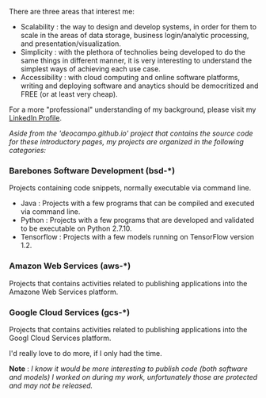 
There are three areas that interest me: 
- Scalability : the way to design and develop systems, in order for them to scale in the areas of data storage, business login/analytic processing, and presentation/visualization. 
- Simplicity : with the plethora of technolies being developed to do the same things in different manner, it is very interesting to understand the simplest ways of achieving each use case.
- Accessibility : with cloud computing and online software platforms, writing and deploying software and anaytics should be democritized and FREE (or at least very cheap).

For a more "professional" understanding of my background, please visit my [LinkedIn Profile](https://www.linkedin.com/in/deocampo/).

_Aside from the 'deocampo.github.io' project that contains the source code for these introductory pages, my projects are organized in the following categories:_

### Barebones Software Development (bsd-*)
Projects containing code snippets, normally executable via command line.

- Java : Projects with a few programs that can be compiled and executed via command line.
- Python : Projects with a few programs that are developed and validated to be executable on Python 2.7.10.
- Tensorflow : Projects with a few models running on TensorFlow version 1.2.

### Amazon Web Services (aws-*)
Projects that contains activities related to publishing applications into the Amazone Web Services platform.

### Google Cloud Services (gcs-*)
Projects that contains activities related to publishing applications into the Googl Cloud Services platform.

I'd really love to do more, if I only had the time.

**Note** : _I know it would be more interesting to publish code (both software and models) I worked on during my work, unfortunately those are protected and may not be released._
